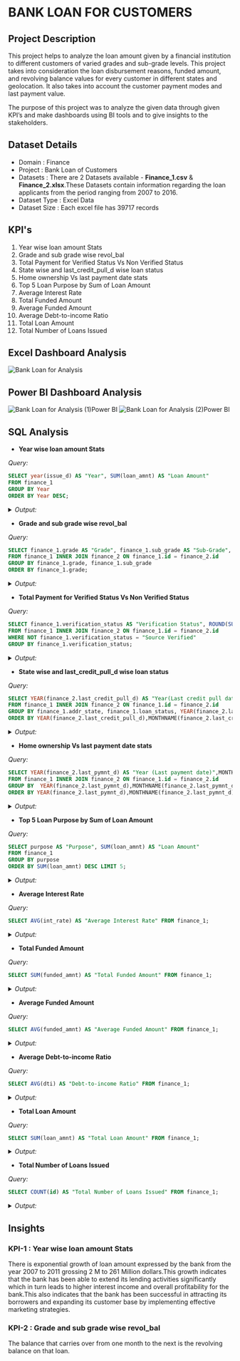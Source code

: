 # BANK LOAN FOR CUSTOMERS

## Project Description

This project helps to analyze the loan amount given by a financial institution to different customers of varied grades and sub-grade levels. This project takes into consideration the loan disbursement reasons, funded amount, and revolving balance values for every customer in different states and geolocation. It also takes into account the customer payment modes and last payment value.

The purpose of this project was to analyze the  given data through given KPI’s and make dashboards using BI tools and to give insights to the stakeholders.

## Dataset Details

- Domain : Finance
- Project : Bank Loan of Customers
- Datasets : There are 2 Datasets available - **Finance_1.csv** & **Finance_2.xlsx**.These Datasets contain information regarding the loan applicants from the period ranging from 2007 to 2016.
- Dataset Type : Excel Data
- Dataset Size : Each excel file has 39717 records

## KPI's

1. Year wise loan amount Stats
2. Grade and sub grade wise revol_bal
3. Total Payment for Verified Status Vs Non Verified Status
4. State wise and last_credit_pull_d wise loan status
5. Home ownership Vs last payment date stats
6. Top 5 Loan Purpose by Sum of Loan Amount
7. Average Interest Rate
8. Total Funded Amount
9. Average Funded Amount
10. Average Debt-to-income Ratio
11. Total Loan Amount
12. Total Number of Loans Issued

## Excel Dashboard Analysis
![Bank Loan for Analysis](https://github.com/Sruthi-Suresh22/Bank_Loan_for_Customers_SQL/assets/162356465/a69748e9-1899-4933-b160-05f27e85f936)

## Power BI Dashboard Analysis
![Bank Loan for Analysis (1)Power BI](https://github.com/Sruthi-Suresh22/Bank_Loan_for_Customers_SQL/assets/162356465/10043759-6325-4f90-a407-750ad87e05f0)
![Bank Loan for Analysis (2)Power BI](https://github.com/Sruthi-Suresh22/Bank_Loan_for_Customers_SQL/assets/162356465/a79dd092-429b-4b05-9054-96e103d44de2)

## SQL Analysis

- **Year wise loan amount Stats**
  
*Query:*
```sql
SELECT year(issue_d) AS "Year", SUM(loan_amnt) AS "Loan Amount" 
FROM finance_1 
GROUP BY Year 
ORDER BY Year DESC;
```
<details>
<summary><i>Output:</i></summary>  
  
| Year |  Loan Amount |
|------|--------------|
| 2011 | 260506575    |
| 2010 | 122050200    |
| 2009 | 46436325     |
| 2008 | 14390275     |
| 2007 | 2219275      |
</details>

- **Grade and sub grade wise revol_bal**

*Query:*
```sql
SELECT finance_1.grade AS "Grade", finance_1.sub_grade AS "Sub-Grade", SUM(finance_2.revol_bal) AS "Revol_Bal" 
FROM finance_1 INNER JOIN finance_2 ON finance_1.id = finance_2.id 
GROUP BY finance_1.grade, finance_1.sub_grade
ORDER BY finance_1.grade; 
```
<details>
<summary><i>Output:</i></summary> 

| Grade |  Sub-Grade |  Revol_Bal |
|-------|------------|------------|
| A     | A1         | 11365196   |
| A     | A2         | 14004780   |
| A     | A3         | 19543922   |
| A     | A4         | 34557156   |
| A     | A5         | 35303045   |
| B     | B1         | 21842079   |
| B     | B2         | 26478439   |
| B     | B3         | 39723554   |
| B     | B4         | 35405811   |
| B     | B5         | 37858666   |
| C     | C1         | 29384926   |
| C     | C2         | 27321114   |
| C     | C3         | 20531370   |
| C     | C4         | 16867691   |
| C     | C5         | 16015609   |
| D     | D1         | 12130255   |
| D     | D2         | 18570972   |
| D     | D3         | 16793781   |
| D     | D4         | 13742947   |
| D     | D5         | 13252474   |
| E     | E1         | 11132588   |
| E     | E2         | 10242033   |
| E     | E3         | 9039059    |
| E     | E4         | 7990991    |
| E     | E5         | 7669868    |
| F     | F1         | 5840746    |
| F     | F2         | 4528248    |
| F     | F3         | 3175435    |
| F     | F4         | 2551064    |
| F     | F5         | 2187323    |
| G     | G1         | 1808763    |
| G     | G2         | 1729627    |
| G     | G3         | 832193     |
| G     | G4         | 1390628    |
| G     | G5         | 701515     |
</details>

- **Total Payment for Verified Status Vs Non Verified Status**

*Query:*
```sql
SELECT finance_1.verification_status AS "Verification Status", ROUND(SUM(finance_2.total_pymnt),2) AS "Total Payment"
FROM finance_1 INNER JOIN finance_2 ON finance_1.id = finance_2.id
WHERE NOT finance_1.verification_status = "Source Verified"
GROUP BY finance_1.verification_status;
```
<details>
<summary><i>Output:</i></summary>

| Verification Status |  Total Payment |
|---------------------|----------------|
| Not Verified        | 153541418.21   |
| Verified            | 219892307.51   |
</details>

- **State wise and last_credit_pull_d wise loan status**

*Query:*
```sql
SELECT YEAR(finance_2.last_credit_pull_d) AS "Year(Last credit pull date)",MONTHNAME(finance_2.last_credit_pull_d) AS "Month(Last credit pull date)", finance_1.addr_state AS "State", finance_1.loan_status AS "Loan Status" ,COUNT(finance_1.loan_status) AS "Count of Loan Status"
FROM finance_1 INNER JOIN finance_2 ON finance_1.id = finance_2.id
GROUP BY finance_1.addr_state, finance_1.loan_status, YEAR(finance_2.last_credit_pull_d),MONTHNAME(finance_2.last_credit_pull_d)
ORDER BY YEAR(finance_2.last_credit_pull_d),MONTHNAME(finance_2.last_credit_pull_d);
```

<details>
<summary><i>Output:</i></summary>
  
>[!NOTE]

>There are 1000+ Records for this query. The records corresponding to the year 2007 are shown below:

| Year(Last credit pull date) |  Month(Last credit pull date) |  State |  Loan Status |  Count of Loan Status |
|-----------------------------|-------------------------------|--------|--------------|-----------------------|
| 2007                        | August                        | WA     | Fully Paid   | 2                     |
| 2007                        | August                        | WI     | Fully Paid   | 1                     |
| 2007                        | August                        | GA     | Fully Paid   | 1                     |
| 2007                        | August                        | MA     | Fully Paid   | 1                     |
| 2007                        | August                        | CA     | Fully Paid   | 9                     |
| 2007                        | August                        | NY     | Fully Paid   | 1                     |
| 2007                        | December                      | TX     | Fully Paid   | 1                     |
| 2007                        | December                      | LA     | Fully Paid   | 1                     |
| 2007                        | July                          | FL     | Fully Paid   | 1                     |
| 2007                        | June                          | GA     | Fully Paid   | 1                     |
| 2007                        | June                          | MD     | Fully Paid   | 1                     |
| 2007                        | June                          | MA     | Fully Paid   | 4                     |
| 2007                        | June                          | IN     | Fully Paid   | 1                     |
| 2007                        | June                          | WI     | Fully Paid   | 5                     |
| 2007                        | May                           | NY     | Fully Paid   | 1                     |
| 2007                        | October                       | NC     | Fully Paid   | 1                     |
| 2007                        | October                       | SC     | Fully Paid   | 1                     |
| 2007                        | October                       | UT     | Fully Paid   | 1                     |
| 2007                        | September                     | IN     | Fully Paid   | 1                     |
| 2007                        | September                     | NC     | Fully Paid   | 1                     |
</details>

- **Home ownership Vs last payment date stats**

*Query:*
```sql
SELECT YEAR(finance_2.last_pymnt_d) AS "Year (Last payment date)",MONTHNAME(finance_2.last_pymnt_d) AS "Month (Last payment date)",finance_1.home_ownership AS "Home Ownership",COUNT(finance_1.home_ownership) AS "Count of Home Ownership"
FROM finance_1 INNER JOIN finance_2 ON finance_1.id = finance_2.id
GROUP BY  YEAR(finance_2.last_pymnt_d),MONTHNAME(finance_2.last_pymnt_d),finance_1.home_ownership
ORDER BY YEAR(finance_2.last_pymnt_d),MONTHNAME(finance_2.last_pymnt_d);
```
<details>
<summary><i>Output:</i></summary>

| Year (Last payment date) |  Month (Last payment date) |  Home Ownership |  Count of Home Ownership |
|--------------------------|----------------------------|-----------------|--------------------------|
| -                        | -                          | MORTGAGE        | 14                       |
| -                        | -                          | OWN             | 5                        |
| -                        | -                          | RENT            | 52                       |
| 2008                     | April                      | MORTGAGE        | 5                        |
| 2008                     | April                      | OWN             | 3                        |
| 2008                     | April                      | RENT            | 4                        |
| 2008                     | August                     | MORTGAGE        | 3                        |
| 2008                     | August                     | OWN             | 1                        |
| 2008                     | August                     | RENT            | 9                        |
| 2008                     | December                   | MORTGAGE        | 7                        |
| 2008                     | December                   | OWN             | 1                        |
| 2008                     | December                   | RENT            | 6                        |
| 2008                     | February                   | RENT            | 1                        |
| 2008                     | January                    | MORTGAGE        | 3                        |
| 2008                     | January                    | OWN             | 1                        |
| 2008                     | July                       | MORTGAGE        | 7                        |
| 2008                     | July                       | RENT            | 7                        |
| 2008                     | June                       | MORTGAGE        | 4                        |
| 2008                     | June                       | OWN             | 1                        |
| 2008                     | June                       | RENT            | 5                        |
| 2008                     | March                      | MORTGAGE        | 2                        |
| 2008                     | March                      | OWN             | 1                        |
| 2008                     | March                      | RENT            | 2                        |
| 2008                     | May                        | MORTGAGE        | 9                        |
| 2008                     | May                        | OWN             | 1                        |
| 2008                     | May                        | RENT            | 4                        |
| 2008                     | November                   | MORTGAGE        | 4                        |
| 2008                     | November                   | OWN             | 1                        |
| 2008                     | November                   | RENT            | 5                        |
| 2008                     | October                    | MORTGAGE        | 10                       |
| 2008                     | October                    | OWN             | 1                        |
| 2008                     | October                    | RENT            | 17                       |
| 2008                     | September                  | MORTGAGE        | 2                        |
| 2008                     | September                  | RENT            | 10                       |
| 2009                     | April                      | MORTGAGE        | 18                       |
| 2009                     | April                      | OWN             | 4                        |
| 2009                     | April                      | RENT            | 21                       |
| 2009                     | August                     | MORTGAGE        | 26                       |
| 2009                     | August                     | OWN             | 2                        |
| 2009                     | August                     | RENT            | 21                       |
| 2009                     | December                   | MORTGAGE        | 36                       |
| 2009                     | December                   | OTHER           | 1                        |
| 2009                     | December                   | OWN             | 4                        |
| 2009                     | December                   | RENT            | 52                       |
| 2009                     | February                   | MORTGAGE        | 12                       |
| 2009                     | February                   | OTHER           | 2                        |
| 2009                     | February                   | OWN             | 3                        |
| 2009                     | February                   | RENT            | 16                       |
| 2009                     | January                    | MORTGAGE        | 11                       |
| 2009                     | January                    | OTHER           | 1                        |
| 2009                     | January                    | OWN             | 1                        |
| 2009                     | January                    | RENT            | 8                        |
| 2009                     | July                       | MORTGAGE        | 19                       |
| 2009                     | July                       | OTHER           | 2                        |
| 2009                     | July                       | OWN             | 5                        |
| 2009                     | July                       | RENT            | 17                       |
| 2009                     | June                       | MORTGAGE        | 12                       |
| 2009                     | June                       | OTHER           | 2                        |
| 2009                     | June                       | OWN             | 1                        |
| 2009                     | June                       | RENT            | 25                       |
| 2009                     | March                      | MORTGAGE        | 16                       |
| 2009                     | March                      | OTHER           | 1                        |
| 2009                     | March                      | OWN             | 3                        |
| 2009                     | March                      | RENT            | 18                       |
| 2009                     | May                        | MORTGAGE        | 15                       |
| 2009                     | May                        | OWN             | 4                        |
| 2009                     | May                        | RENT            | 22                       |
| 2009                     | November                   | MORTGAGE        | 27                       |
| 2009                     | November                   | OTHER           | 1                        |
| 2009                     | November                   | OWN             | 4                        |
| 2009                     | November                   | RENT            | 27                       |
| 2009                     | October                    | MORTGAGE        | 22                       |
| 2009                     | October                    | OTHER           | 1                        |
| 2009                     | October                    | OWN             | 7                        |
| 2009                     | October                    | RENT            | 32                       |
| 2009                     | September                  | MORTGAGE        | 15                       |
| 2009                     | September                  | OTHER           | 1                        |
| 2009                     | September                  | OWN             | 1                        |
| 2009                     | September                  | RENT            | 20                       |
| 2010                     | April                      | MORTGAGE        | 54                       |
| 2010                     | April                      | OWN             | 6                        |
| 2010                     | April                      | RENT            | 54                       |
| 2010                     | August                     | MORTGAGE        | 53                       |
| 2010                     | August                     | OTHER           | 1                        |
| 2010                     | August                     | OWN             | 18                       |
| 2010                     | August                     | RENT            | 79                       |
| 2010                     | December                   | MORTGAGE        | 95                       |
| 2010                     | December                   | OWN             | 17                       |
| 2010                     | December                   | RENT            | 141                      |
| 2010                     | February                   | MORTGAGE        | 34                       |
| 2010                     | February                   | OTHER           | 1                        |
| 2010                     | February                   | OWN             | 35                       |
| 2010                     | February                   | RENT            | 42                       |
| 2010                     | January                    | MORTGAGE        | 18                       |
| 2010                     | January                    | OWN             | 6                        |
| 2010                     | January                    | RENT            | 49                       |
| 2010                     | July                       | MORTGAGE        | 81                       |
| 2010                     | July                       | OTHER           | 1                        |
| 2010                     | July                       | OWN             | 14                       |
| 2010                     | July                       | RENT            | 92                       |
| 2010                     | June                       | MORTGAGE        | 40                       |
| 2010                     | June                       | OTHER           | 2                        |
| 2010                     | June                       | OWN             | 8                        |
| 2010                     | June                       | RENT            | 66                       |
| 2010                     | March                      | MORTGAGE        | 55                       |
| 2010                     | March                      | OTHER           | 2                        |
| 2010                     | March                      | OWN             | 9                        |
| 2010                     | March                      | RENT            | 72                       |
| 2010                     | May                        | MORTGAGE        | 58                       |
| 2010                     | May                        | OTHER           | 2                        |
| 2010                     | May                        | OWN             | 12                       |
| 2010                     | May                        | RENT            | 44                       |
| 2010                     | November                   | MORTGAGE        | 65                       |
| 2010                     | November                   | OTHER           | 3                        |
| 2010                     | November                   | OWN             | 20                       |
| 2010                     | November                   | RENT            | 107                      |
| 2010                     | October                    | MORTGAGE        | 76                       |
| 2010                     | October                    | OTHER           | 3                        |
| 2010                     | October                    | OWN             | 23                       |
| 2010                     | October                    | RENT            | 114                      |
| 2010                     | September                  | MORTGAGE        | 77                       |
| 2010                     | September                  | NONE            | 2                        |
| 2010                     | September                  | OTHER           | 1                        |
| 2010                     | September                  | OWN             | 17                       |
| 2010                     | September                  | RENT            | 79                       |
| 2011                     | April                      | MORTGAGE        | 174                      |
| 2011                     | April                      | OTHER           | 6                        |
| 2011                     | April                      | OWN             | 37                       |
| 2011                     | April                      | RENT            | 203                      |
| 2011                     | August                     | MORTGAGE        | 197                      |
| 2011                     | August                     | OTHER           | 2                        |
| 2011                     | August                     | OWN             | 31                       |
| 2011                     | August                     | RENT            | 198                      |
| 2011                     | December                   | MORTGAGE        | 248                      |
| 2011                     | December                   | OTHER           | 4                        |
| 2011                     | December                   | OWN             | 44                       |
| 2011                     | December                   | RENT            | 248                      |
| 2011                     | February                   | MORTGAGE        | 136                      |
| 2011                     | February                   | NONE            | 1                        |
| 2011                     | February                   | OTHER           | 3                        |
| 2011                     | February                   | OWN             | 28                       |
| 2011                     | February                   | RENT            | 169                      |
| 2011                     | January                    | MORTGAGE        | 92                       |
| 2011                     | January                    | OWN             | 26                       |
| 2011                     | January                    | RENT            | 148                      |
| 2011                     | July                       | MORTGAGE        | 172                      |
| 2011                     | July                       | OTHER           | 2                        |
| 2011                     | July                       | OWN             | 32                       |
| 2011                     | July                       | RENT            | 188                      |
| 2011                     | June                       | MORTGAGE        | 155                      |
| 2011                     | June                       | OTHER           | 2                        |
| 2011                     | June                       | OWN             | 30                       |
| 2011                     | June                       | RENT            | 189                      |
| 2011                     | March                      | MORTGAGE        | 179                      |
| 2011                     | March                      | OTHER           | 7                        |
| 2011                     | March                      | OWN             | 43                       |
| 2011                     | March                      | RENT            | 259                      |
| 2011                     | May                        | MORTGAGE        | 177                      |
| 2011                     | May                        | OTHER           | 3                        |
| 2011                     | May                        | OWN             | 32                       |
| 2011                     | May                        | RENT            | 174                      |
| 2011                     | November                   | MORTGAGE        | 190                      |
| 2011                     | November                   | OTHER           | 3                        |
| 2011                     | November                   | OWN             | 40                       |
| 2011                     | November                   | RENT            | 221                      |
| 2011                     | October                    | MORTGAGE        | 207                      |
| 2011                     | October                    | OWN             | 48                       |
| 2011                     | October                    | RENT            | 198                      |
| 2011                     | September                  | MORTGAGE        | 204                      |
| 2011                     | September                  | OTHER           | 2                        |
| 2011                     | September                  | OWN             | 31                       |
| 2011                     | September                  | RENT            | 213                      |
| 2012                     | April                      | MORTGAGE        | 287                      |
| 2012                     | April                      | OTHER           | 3                        |
| 2012                     | April                      | OWN             | 61                       |
| 2012                     | April                      | RENT            | 383                      |
| 2012                     | August                     | MORTGAGE        | 361                      |
| 2012                     | August                     | OTHER           | 4                        |
| 2012                     | August                     | OWN             | 67                       |
| 2012                     | August                     | RENT            | 400                      |
| 2012                     | December                   | MORTGAGE        | 289                      |
| 2012                     | December                   | OTHER           | 1                        |
| 2012                     | December                   | OWN             | 71                       |
| 2012                     | December                   | RENT            | 346                      |
| 2012                     | February                   | MORTGAGE        | 322                      |
| 2012                     | February                   | OTHER           | 4                        |
| 2012                     | February                   | OWN             | 59                       |
| 2012                     | February                   | RENT            | 350                      |
| 2012                     | January                    | MORTGAGE        | 231                      |
| 2012                     | January                    | OWN             | 46                       |
| 2012                     | January                    | RENT            | 269                      |
| 2012                     | July                       | MORTGAGE        | 306                      |
| 2012                     | July                       | OTHER           | 3                        |
| 2012                     | July                       | OWN             | 61                       |
| 2012                     | July                       | RENT            | 371                      |
| 2012                     | June                       | MORTGAGE        | 299                      |
| 2012                     | June                       | OTHER           | 2                        |
| 2012                     | June                       | OWN             | 55                       |
| 2012                     | June                       | RENT            | 346                      |
| 2012                     | March                      | MORTGAGE        | 362                      |
| 2012                     | March                      | OTHER           | 4                        |
| 2012                     | March                      | OWN             | 63                       |
| 2012                     | March                      | RENT            | 415                      |
| 2012                     | May                        | MORTGAGE        | 306                      |
| 2012                     | May                        | OTHER           | 6                        |
| 2012                     | May                        | OWN             | 56                       |
| 2012                     | May                        | RENT            | 368                      |
| 2012                     | November                   | MORTGAGE        | 302                      |
| 2012                     | November                   | OTHER           | 1                        |
| 2012                     | November                   | OWN             | 71                       |
| 2012                     | November                   | RENT            | 366                      |
| 2012                     | October                    | MORTGAGE        | 361                      |
| 2012                     | October                    | OTHER           | 3                        |
| 2012                     | October                    | OWN             | 54                       |
| 2012                     | October                    | RENT            | 408                      |
| 2012                     | September                  | MORTGAGE        | 360                      |
| 2012                     | September                  | OTHER           | 4                        |
| 2012                     | September                  | OWN             | 36                       |
| 2012                     | September                  | RENT            | 361                      |
| 2013                     | April                      | MORTGAGE        | 399                      |
| 2013                     | April                      | OWN             | 56                       |
| 2013                     | April                      | RENT            | 396                      |
| 2013                     | August                     | MORTGAGE        | 319                      |
| 2013                     | August                     | OWN             | 63                       |
| 2013                     | August                     | RENT            | 345                      |
| 2013                     | December                   | MORTGAGE        | 346                      |
| 2013                     | December                   | OWN             | 60                       |
| 2013                     | December                   | RENT            | 374                      |
| 2013                     | February                   | MORTGAGE        | 389                      |
| 2013                     | February                   | OWN             | 74                       |
| 2013                     | February                   | RENT            | 406                      |
| 2013                     | January                    | MORTGAGE        | 360                      |
| 2013                     | January                    | OWN             | 60                       |
| 2013                     | January                    | RENT            | 364                      |
| 2013                     | July                       | MORTGAGE        | 345                      |
| 2013                     | July                       | OWN             | 70                       |
| 2013                     | July                       | RENT            | 361                      |
| 2013                     | June                       | MORTGAGE        | 311                      |
| 2013                     | June                       | OWN             | 43                       |
| 2013                     | June                       | RENT            | 337                      |
| 2013                     | March                      | MORTGAGE        | 452                      |
| 2013                     | March                      | OWN             | 71                       |
| 2013                     | March                      | RENT            | 503                      |
| 2013                     | May                        | MORTGAGE        | 421                      |
| 2013                     | May                        | OWN             | 58                       |
| 2013                     | May                        | RENT            | 428                      |
| 2013                     | November                   | MORTGAGE        | 303                      |
| 2013                     | November                   | OWN             | 50                       |
| 2013                     | November                   | RENT            | 318                      |
| 2013                     | October                    | MORTGAGE        | 304                      |
| 2013                     | October                    | OWN             | 47                       |
| 2013                     | October                    | RENT            | 341                      |
| 2013                     | September                  | MORTGAGE        | 305                      |
| 2013                     | September                  | OWN             | 51                       |
| 2013                     | September                  | RENT            | 328                      |
| 2014                     | April                      | MORTGAGE        | 297                      |
| 2014                     | April                      | OWN             | 44                       |
| 2014                     | April                      | RENT            | 333                      |
| 2014                     | August                     | MORTGAGE        | 392                      |
| 2014                     | August                     | OWN             | 54                       |
| 2014                     | August                     | RENT            | 386                      |
| 2014                     | December                   | MORTGAGE        | 353                      |
| 2014                     | December                   | OWN             | 68                       |
| 2014                     | December                   | RENT            | 524                      |
| 2014                     | February                   | MORTGAGE        | 347                      |
| 2014                     | February                   | OWN             | 52                       |
| 2014                     | February                   | RENT            | 393                      |
| 2014                     | January                    | MORTGAGE        | 382                      |
| 2014                     | January                    | OWN             | 53                       |
| 2014                     | January                    | RENT            | 397                      |
| 2014                     | July                       | MORTGAGE        | 385                      |
| 2014                     | July                       | OWN             | 51                       |
| 2014                     | July                       | RENT            | 384                      |
| 2014                     | June                       | MORTGAGE        | 351                      |
| 2014                     | June                       | OWN             | 70                       |
| 2014                     | June                       | RENT            | 357                      |
| 2014                     | March                      | MORTGAGE        | 358                      |
| 2014                     | March                      | OWN             | 56                       |
| 2014                     | March                      | RENT            | 410                      |
| 2014                     | May                        | MORTGAGE        | 304                      |
| 2014                     | May                        | OWN             | 46                       |
| 2014                     | May                        | RENT            | 332                      |
| 2014                     | November                   | MORTGAGE        | 304                      |
| 2014                     | November                   | OWN             | 45                       |
| 2014                     | November                   | RENT            | 240                      |
| 2014                     | October                    | MORTGAGE        | 383                      |
| 2014                     | October                    | OWN             | 78                       |
| 2014                     | October                    | RENT            | 347                      |
| 2014                     | September                  | MORTGAGE        | 316                      |
| 2014                     | September                  | OWN             | 56                       |
| 2014                     | September                  | RENT            | 321                      |
| 2015                     | April                      | MORTGAGE        | 64                       |
| 2015                     | April                      | OWN             | 6                        |
| 2015                     | April                      | RENT            | 66                       |
| 2015                     | August                     | MORTGAGE        | 106                      |
| 2015                     | August                     | OWN             | 9                        |
| 2015                     | August                     | RENT            | 95                       |
| 2015                     | December                   | MORTGAGE        | 80                       |
| 2015                     | December                   | OWN             | 14                       |
| 2015                     | December                   | RENT            | 82                       |
| 2015                     | February                   | MORTGAGE        | 85                       |
| 2015                     | February                   | OWN             | 9                        |
| 2015                     | February                   | RENT            | 69                       |
| 2015                     | January                    | MORTGAGE        | 107                      |
| 2015                     | January                    | OWN             | 34                       |
| 2015                     | January                    | RENT            | 191                      |
| 2015                     | July                       | MORTGAGE        | 146                      |
| 2015                     | July                       | OTHER           | 1                        |
| 2015                     | July                       | OWN             | 14                       |
| 2015                     | July                       | RENT            | 89                       |
| 2015                     | June                       | MORTGAGE        | 120                      |
| 2015                     | June                       | OWN             | 13                       |
| 2015                     | June                       | RENT            | 87                       |
| 2015                     | March                      | MORTGAGE        | 99                       |
| 2015                     | March                      | OWN             | 13                       |
| 2015                     | March                      | RENT            | 70                       |
| 2015                     | May                        | MORTGAGE        | 78                       |
| 2015                     | May                        | OWN             | 8                        |
| 2015                     | May                        | RENT            | 61                       |
| 2015                     | November                   | MORTGAGE        | 118                      |
| 2015                     | November                   | OWN             | 17                       |
| 2015                     | November                   | RENT            | 92                       |
| 2015                     | October                    | MORTGAGE        | 97                       |
| 2015                     | October                    | OWN             | 10                       |
| 2015                     | October                    | RENT            | 79                       |
| 2015                     | September                  | MORTGAGE        | 107                      |
| 2015                     | September                  | OWN             | 13                       |
| 2015                     | September                  | RENT            | 82                       |
| 2016                     | April                      | MORTGAGE        | 116                      |
| 2016                     | April                      | OWN             | 15                       |
| 2016                     | April                      | RENT            | 89                       |
| 2016                     | February                   | MORTGAGE        | 79                       |
| 2016                     | February                   | OWN             | 17                       |
| 2016                     | February                   | RENT            | 73                       |
| 2016                     | January                    | MORTGAGE        | 91                       |
| 2016                     | January                    | OWN             | 17                       |
| 2016                     | January                    | RENT            | 75                       |
| 2016                     | March                      | MORTGAGE        | 113                      |
| 2016                     | March                      | OWN             | 17                       |
| 2016                     | March                      | RENT            | 86                       |
| 2016                     | May                        | MORTGAGE        | 705                      |
| 2016                     | May                        | OWN             | 94                       |
| 2016                     | May                        | RENT            | 457                      |  
</details>

- **Top 5 Loan Purpose by Sum of Loan Amount**

*Query:*
```sql
SELECT purpose AS "Purpose", SUM(loan_amnt) AS "Loan Amount" 
FROM finance_1 
GROUP BY purpose 
ORDER BY SUM(loan_amnt) DESC LIMIT 5;
```
<details>
<summary><i>Output:</i></summary>

| Purpose            |  Loan Amount |
|--------------------|--------------|
| debt_consolidation | 236647300    |
| credit_card        | 60142150     |
| home_improvement   | 34334725     |
| other              | 32213975     |
| small_business     | 24800975     |  
</details>

- **Average Interest Rate**

*Query:*
```sql
SELECT AVG(int_rate) AS "Average Interest Rate" FROM finance_1;
```
<details>
<summary><i>Output:</i></summary>

| Average Interest Rate |
|-----------------------|
| 12.021176574262988    |
</details>

- **Total Funded Amount**

*Query:*
```sql
SELECT SUM(funded_amnt) AS "Total Funded Amount" FROM finance_1;
```
<details>
<summary><i>Output:</i></summary>

| Total Funded Amount |
|---------------------|
| 434810325           |
</details>

- **Average Funded Amount**

*Query:*
```sql
SELECT AVG(funded_amnt) AS "Average Funded Amount" FROM finance_1;
```
<details>
<summary><i>Output:</i></summary>

| Average Funded Amount |
|-----------------------|
| 10947.7132            |
</details>

- **Average Debt-to-income Ratio**

*Query:*
```sql
SELECT AVG(dti) AS "Debt-to-income Ratio" FROM finance_1;
```
<details>
<summary><i>Output:</i></summary>

| Debt-to-income Ratio |
|----------------------|
| 13.315129541883262   |
</details>

- **Total Loan Amount**

*Query:*
```sql
SELECT SUM(loan_amnt) AS "Total Loan Amount" FROM finance_1;
```
<details>
<summary><i>Output:</i></summary>

| Total Loan Amount |
|-------------------|
| 445602650         |
</details>

- **Total Number of Loans Issued**

*Query:*
```sql
SELECT COUNT(id) AS "Total Number of Loans Issued" FROM finance_1;
```
<details>
<summary><i>Output:</i></summary>

| Total Number of Loans Issued |
|------------------------------|
| 39717                        |
</details>

## Insights

### KPI-1 : Year wise loan amount Stats

There is exponential growth of loan amount expressed by the bank from the year 2007 to 2011 grossing  2 M to 261 Million dollars.This growth indicates that the bank has been able to extend its lending activities significantly which in turn leads to higher interest income and overall profitability for the bank.This also indicates that the bank has been successful in attracting its borrowers and expanding its customer base by implementing effective marketing strategies.

### KPI-2 : Grade and sub grade wise revol_bal

The balance that carries over from one month to the next is the revolving balance on that loan.












